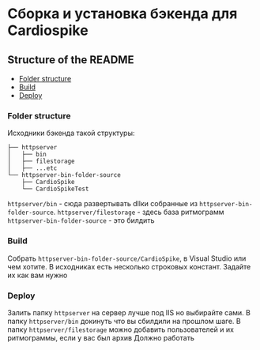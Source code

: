 # Сборка и установка бэкенда для Cardiospike 

## Structure of the README

- [Folder structure](#Folder-structure)
- [Build](#Build)
- [Deploy](#Deploy)

### Folder structure
Исходники бэкенда такой структуры:

```
├── httpserver
│   ├── bin
│   ├── filestorage
│   ├── ...etc
└── httpserver-bin-folder-source
    ├── CardioSpike
    └── CardioSpikeTest
```

`httpserver/bin` - сюда развертывать dllки собранные из `httpserver-bin-folder-source`.
`httpserver/filestorage` - здесь база ритмограмм
`httpserver-bin-folder-source` - это билдить

### Build
Собрать `httpserver-bin-folder-source/CardioSpike`, в Visual Studio или чем хотите.
В исходниках есть несколько строковых констант. Задайте их как вам нужно

### Deploy 
Залить папку `httpserver` на сервер лучше под IIS но выбирайте сами.
В папку `httpserver/bin` докинуть что вы сбилдили на прошлом шаге.
В папку `httpserver/filestorage` можно добавить пользователей и их ритмограммы, если у вас был архив
Должно работать